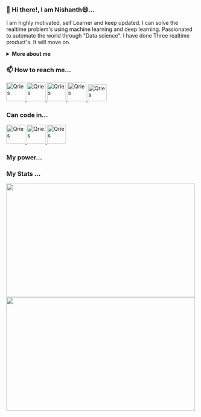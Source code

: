 ### 👋 Hi there!, I am Nishanth😄...
I am highly motivated, self Learner and keep updated.  I can solve the realtime problem's using machine learning and deep learning. Passionated to automate the world through "Data science". I have done Three realtime product's. It will move on.

<details>
<summary> <strong> More about me</strong> </summary>
Here are some ideas to get you started...

- 🔭 I’m currently working on ... Intern @ My Game Solutions
- 🌱 I’m currently learning ... Deep Learning
- 👯 I’m looking to collaborate on ... Computer Vision
- 🤔 I’m looking for help with ... Industrial people to help my product sell in the world
- 💬 Ask me about ... Anything
- 😄 Pronouns: ... He/His
- ⚡ Fun fact: ... I am a oneironaut
</details>

### 📫 How to reach me...
        
<a href="mailto:m.nishanth2020@gmail.com">
         <img alt="Qries" src="https://www.freeiconspng.com/uploads/gmail-icon-23.png"
         width="50" height="50">
      </a>   
<a href="https://linkedin.com/in/nishanth-kumar-881109173/">
         <img alt="Qries" src="https://cdn.iconscout.com/icon/free/png-256/linkedin-2662666-2213265.png"
         width="50" height="50">
      </a>
<a href="https://leetcode.com/Nishanth_Kumar_27_11/">
         <img alt="Qries" src="https://cdn.icon-icons.com/icons2/2389/PNG/512/leetcode_logo_icon_145113.png"
         width="50" height="50">
      </a>
<a href="https://www.hackerrank.com/m_nishanthknniim">
         <img alt="Qries" src="https://cdn4.iconfinder.com/data/icons/logos-and-brands-1/512/160_Hackerrank_logo_logos-512.png"
          width="50" height="50">
      </a>
<a href="https://www.kaggle.com/kdnishanth">
         <img alt="Qries" src="https://cdn4.iconfinder.com/data/icons/logos-and-brands-1/512/189_Kaggle_logo_logos-512.png"
         width="50" height="45">
      </a>     

### Can code in...
<a href="#">
         <img alt="Qries" src="https://cdn.iconscout.com/icon/free/png-256/python-2752092-2284909.png"
          width="50" height="50">
      </a>
<a href="#">
         <img alt="Qries" src="https://upload.wikimedia.org/wikipedia/en/3/30/Java_programming_language_logo.svg"
          width="50" height="50">
      </a>
<a href="#">
         <img alt="Qries" src="https://upload.wikimedia.org/wikipedia/commons/thumb/9/99/Unofficial_JavaScript_logo_2.svg/480px-Unofficial_JavaScript_logo_2.svg.png"
          width="50" height="50">
      </a>

### My power...


### My Stats ...
<a href="#">
         <img src="https://github-readme-stats.vercel.app/api?username=hackernishanth&bg_color=30,e96443,904e95&title_color=fff&text_color=fff"
         width="500" height="300">
      </a>                   
                                
<a href="https://github.com/hackernishanth/github-readme-stats">
         <img src="https://github-readme-stats.vercel.app/api/top-langs/?username=hackernishanth&layout=compact"
         width="500" height="300">
      </a>

